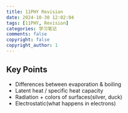 ```yaml
---
title: 11PHY Revision
date: 2024-10-30 12:02:04
tags: [11PHY, Revision]
categories: 学习笔记
comments: false
copyright: false
copyright_author: 1
---
```


## Key Points

- Differences between evaporation & boiling
- Latent heat / specific heat capacity
- Radiation + colors of surfaces(silver, duck)
- Electrostatic(what happens in electrons)
